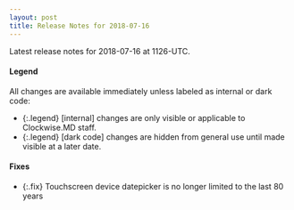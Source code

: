 ```yaml
---
layout: post
title: Release Notes for 2018-07-16
---
```


Latest release notes for 2018-07-16 at 1126-UTC.

<div class='legend' markdown='1'>

#### Legend

All changes are available immediately unless labeled as internal or dark code:

- {:.legend} [internal] changes are only visible or applicable to Clockwise.MD staff.
- {:.legend} [dark code] changes are hidden from general use until made visible at a later date.

</div>


<div class='fixes' markdown='1'>

#### Fixes

- {:.fix} Touchscreen device datepicker is no longer limited to the last 80 years

</div>
